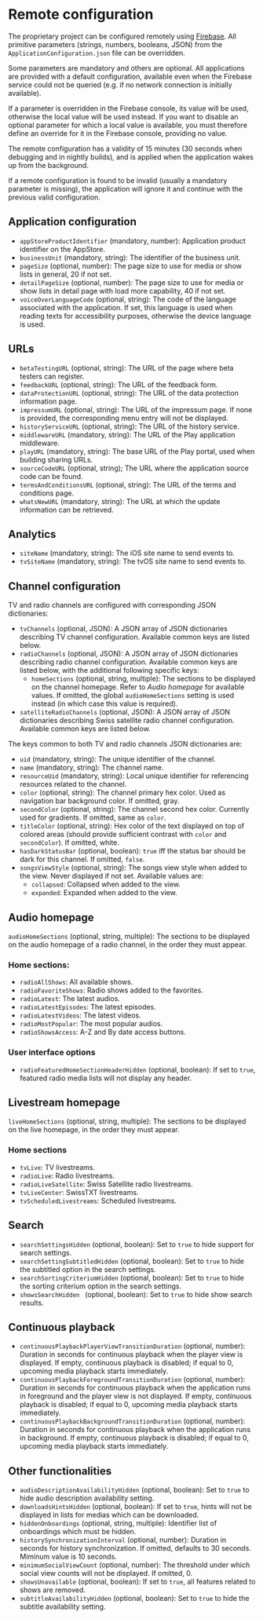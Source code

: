 # Remote configuration

The proprietary project can be configured remotely using [Firebase](https://firebase.google.com/). All primitive parameters (strings, numbers, booleans, JSON) from the `ApplicationConfiguration.json` file can be overridden. 

Some parameters are mandatory and others are optional. All applications are provided with a default configuration, available even when the Firebase service could not be queried (e.g. if no network connection is initially available).

If a parameter is overridden in the Firebase console, its value will be used, otherwise the local value will be used instead. If you want to disable an optional parameter for which a local value is available, you must therefore define an override for it in the Firebase console, providing no value.

The remote configuration has a validity of 15 minutes (30 seconds when debugging and in nightly builds), and is applied when the application wakes up from the background.

If a remote configuration is found to be invalid (usually a mandatory parameter is missing), the application will ignore it and continue with the previous valid configuration.

## Application configuration

* `appStoreProductIdentifier` (mandatory, number): Application product identifier on the AppStore.
* `businessUnit` (mandatory, string): The identifier of the business unit.
* `pageSize` (optional, number): The page size to use for media or show lists in general, 20 if not set.
* `detailPageSize` (optional, number): The page size to use for media or show lists in detail page with load more capability, 40 if not set.
* `voiceOverLanguageCode` (optional, string): The code of the language associated with the application. If set, this language is used when reading texts for accessibility purposes, otherwise the device language is used.

## URLs

* `betaTestingURL` (optional, string): The URL of the page where beta testers can register.
* `feedbackURL` (optional, string): The URL of the feedback form.
* `dataProtectionURL` (optional, string): The URL of the data protection information page.
* `impressumURL` (optional, string): The URL of the impressum page. If none is provided, the corresponding menu entry will not be displayed. 
* `historyServiceURL` (optional, string): The URL of the history service.
* `middlewareURL` (mandatory, string): The URL of the Play application middleware.
* `playURL` (mandatory, string): The base URL of the Play portal, used when building sharing URLs.
* `sourceCodeURL` (optional, string); The URL where the application source code can be found.
* `termsAndConditionsURL` (optional, string): The URL of the terms and conditions page.
* `whatsNewURL` (mandatory, string): The URL at which the update information can be retrieved.

## Analytics

* `siteName` (mandatory, string): The iOS site name to send events to.
* `tvSiteName` (mandatory, string): The tvOS site name to send events to.

## Channel configuration

TV and radio channels are configured with corresponding JSON dictionaries:

* `tvChannels` (optional, JSON): A JSON array of JSON dictionaries describing TV channel configuration. Available common keys are listed below.
* `radioChannels` (optional, JSON): A JSON array of JSON dictionaries describing radio channel configuration. Available common keys are listed below, with the additional following specific keys:
    * `homeSections` (optional, string, multiple): The sections to be displayed on the channel homepage. Refer to _Audio homepage_ for available values. If omitted, the global `audioHomeSections` setting is used instead (in which case this value is required).
* `satelliteRadioChannels` (optional, JSON): A JSON array of JSON dictionaries describing Swiss satellite radio channel configuration. Available common keys are listed below.

The keys common to both TV and radio channels JSON dictionaries are:

* `uid` (mandatory, string): The unique identifier of the channel.
* `name` (mandatory, string): The channel name.
* `resourceUid` (mandatory, string): Local unique identifier for referencing resources related to the channel.
* `color` (optional, string): The channel primary hex color. Used as navigation bar background color. If omitted, gray.
* `secondColor` (optional, string): The channel second hex color. Currently used for gradients. If omitted, same as `color`.
* `titleColor` (optional, string): Hex color of the text displayed on top of colored areas (should provide sufficient contrast with `color` and `secondColor`). If omitted, white.
* `hasDarkStatusBar` (optional, boolean): `true` iff the status bar should be dark for this channel. If omitted, `false`.
* `songsViewStyle` (optional, string): The songs view style when added to the view. Never displayed if not set. Available values are:
   * `collapsed`: Collapsed when added to the view.
   * `expanded`: Expanded when added to the view.

## Audio homepage

`audioHomeSections` (optional, string, multiple): The sections to be displayed on the audio homepage of a radio channel, in the order they must appear.

### Home sections:

* `radioAllShows`: All available shows.
* `radioFavoriteShows`: Radio shows added to the favorites.
* `radioLatest`: The latest audios.
* `radioLatestEpisodes`: The latest episodes.
* `radioLatestVideos`: The latest videos.
* `radioMostPopular`: The most popular audios.
* `radioShowsAccess`: A-Z and By date access buttons.

### User interface options

* `radioFeaturedHomeSectionHeaderHidden` (optional, boolean): If set to `true`, featured radio media lists will not display any header.

## Livestream homepage

`liveHomeSections` (optional, string, multiple): The sections to be displayed on the live homepage, in the order they must appear.

### Home sections

* `tvLive`: TV livestreams.
* `radioLive`: Radio livestreams.
* `radioLiveSatellite`: Swiss Satellite radio livestreams.
* `tvLiveCenter`: SwissTXT livestreams.
* `tvScheduledLivestreams`: Scheduled livestreams.

## Search

* `searchSettingsHidden` (optional, boolean): Set to `true` to hide support for search settings.
* `searchSettingSubtitledHidden` (optional, boolean): Set to `true` to hide the subtitled option in the search settings.
* `searchSortingCriteriumHidden` (optional, boolean): Set to `true` to hide the sorting criterium option in the search settings.
* `showsSearchHidden ` (optional, boolean): Set to `true` to hide show search results.

## Continuous playback

* `continuousPlaybackPlayerViewTransitionDuration` (optional, number): Duration in seconds for continuous playback when the player view is displayed. If empty, continuous playback is disabled; if equal to 0, upcoming media playback starts immediately.
* `continuousPlaybackForegroundTransitionDuration` (optional, number): Duration in seconds for continuous playback when the application runs in foreground and the player view is not displayed. If empty, continuous playback is disabled; if equal to 0, upcoming media playback starts immediately.
* `continuousPlaybackBackgroundTransitionDuration` (optional, number): Duration in seconds for continuous playback when the application runs in background. If empty, continuous playback is disabled; if equal to 0, upcoming media playback starts immediately.

## Other functionalities

* `audioDescriptionAvailabilityHidden` (optional, boolean): Set to `true` to hide audio description availability setting.
* `downloadsHintsHidden` (optional, boolean): If set to `true`, hints will not be displayed in lists for medias which can be downloaded.
* `hiddenOnboardings` (optional, string, multiple): Identifier list of onboardings which must be hidden.
* `historySynchronizationInterval` (optional, number): Duration in seconds for history synchronization. If omitted, defaults to 30 seconds. Miminum value is 10 seconds.
* `minimumSocialViewCount` (optional, number): The threshold under which social view counts will not be displayed. If omitted, 0.
* `showsUnavailable` (optional, boolean): If set to `true`, all features related to shows are removed.
* `subtitleAvailabilityHidden` (optional, boolean): Set to `true` to hide the subtitle availability setting.
